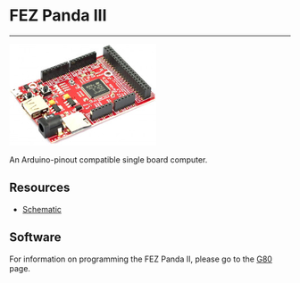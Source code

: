 # FEZ Panda III
---
![FEZ Panda III](images/fez-panda-iii.jpg)

An Arduino-pinout compatible single board computer.

## Resources

* [Schematic](http://files.ghielectronics.com/downloads/Schematics/FEZ/FEZ%20Panda%20III%20Schematic.pdf)


## Software

For information on programming the FEZ Panda II, please go to the [G80](../../../hardware/scm/g80.md) page.
